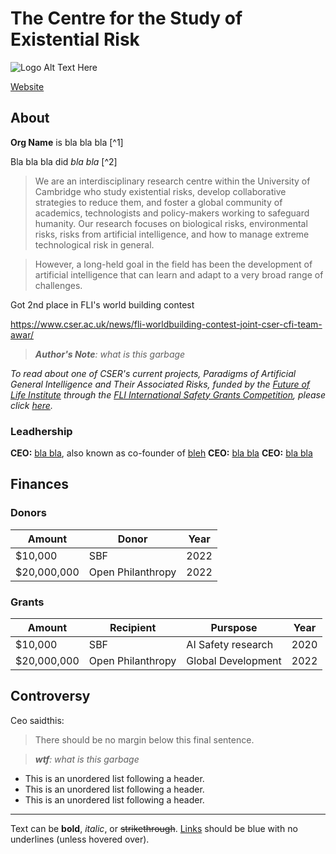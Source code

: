 # The Centre for the Study of Existential Risk

![Logo Alt Text Here](https://upload.wikimedia.org/wikipedia/commons/thumb/9/9e/Picea_abies_shoot_with_buds%2C_Sogndal%2C_Norway.jpg/240px-Picea_abies_shoot_with_buds%2C_Sogndal%2C_Norway.jpg)

[Website](https://www.cser.ac.uk/)

## About

**Org Name** is bla bla bla [^1]

Bla bla bla did _bla bla_ [^2]

> We are an interdisciplinary research centre within the University of Cambridge who study existential risks, develop collaborative strategies to reduce them, and foster a global community of academics, technologists and policy-makers working to safeguard humanity. Our research focuses on biological risks, environmental risks, risks from artificial intelligence, and how to manage extreme technological risk in general.
 
> However, a long-held goal in the field has been the development of artificial intelligence that can learn and adapt to a very broad range of challenges.


Got 2nd place in FLI's world building contest

https://www.cser.ac.uk/news/fli-worldbuilding-contest-joint-cser-cfi-team-awar/ 

> ***Author's Note**: what is this garbage*
 

_To read about one of CSER's current projects, Paradigms of Artificial General Intelligence and Their Associated Risks, funded by the [Future of Life Institute](https://futureoflife.org/) through the [FLI International Safety Grants Competition](https://futureoflife.org/2018/07/25/2-million-donated-to-keep-artificial-general-intelligence-beneficial-and-robust/), please click [here](https://www.cser.ac.uk/research/paradigms-AGI/)._


### Leadhership

**CEO:** [bla bla](), also known as co-founder of [bleh]()
**CEO:** [bla bla]()
**CEO:** [bla bla]()

## Finances

### Donors

| Amount        | Donor               | Year |
| ------------- | ------------------- | ---- |
| $10,000       | SBF                 | 2022 |
| $20,000,000   | Open Philanthropy   | 2022 |



### Grants

| Amount        | Recipient           | Purspose           | Year |
| ------------- | ------------------- | ------------------ | ---- |
| $10,000       | SBF                 | AI Safety research | 2020 |
| $20,000,000   | Open Philanthropy   | Global Development | 2022 |





## Controversy

Ceo saidthis:
> There should be no margin below this final sentence.

> _**wtf**: what is this garbage_


* This is an unordered list following a header.
* This is an unordered list following a header.
* This is an unordered list following a header.


---

Text can be **bold**, _italic_, or ~~strikethrough~~. [Links](https://gohugo.io) should be blue with no underlines (unless hovered over).


